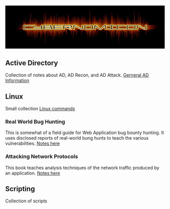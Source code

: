 ![Cybernomicon](images/cyber2.png)



## Active Directory
Collection of notes about AD, AD Recon, and AD Attack.
[Gerneral AD Information](ActiveDirectory/ActiveDirectory.md)

## Linux

Small collection  [Linux commands](BooksLinux/Linux.nd "Linux")

### Real World Bug Hunting

This is somewhat of a field guide for Web Application bug bounty hunting.  It uses disclosed reports of real-world bung hunts to teach the various vulnerabilities.
[Notes here](RealWorldBugHunting.md)

### Attacking Network Protocols

This book teaches analysis techniques of the network traffic produced by an application.
[Notes here](AP.md)

## Scripting
Collection of scripts
